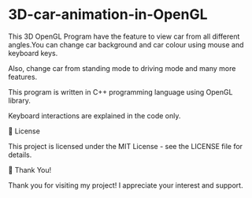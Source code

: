 # 3D-car-animation-in-OpenGL

This 3D OpenGL Program have the feature to view car from all different angles.You can change car background and car colour using mouse and keyboard keys. 

Also, change car from standing mode to driving mode and many more features.

This program is written in C++ programming language using OpenGL library.

Keyboard interactions are explained in the code only.


📌 License

This project is licensed under the MIT License - see the LICENSE file for details.


👏 Thank You!

Thank you for visiting my project! I appreciate your interest and support. 
